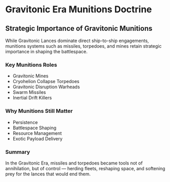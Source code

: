 # Gravitonic Era Munitions Doctrine

## Strategic Importance of Gravitonic Munitions

While Gravitonic Lances dominate direct ship-to-ship engagements, munitions systems such as missiles, torpedoes, and mines retain strategic importance in shaping the battlespace.

### Key Munitions Roles

- Gravitonic Mines
- Cryohelion Collapse Torpedoes
- Gravitonic Disruption Warheads
- Swarm Missiles
- Inertial Drift Killers

### Why Munitions Still Matter

- Persistence
- Battlespace Shaping
- Resource Management
- Exotic Payload Delivery

### Summary

In the Gravitonic Era, missiles and torpedoes became tools not of annihilation, but of control — herding fleets, reshaping space, and softening prey for the lances that would end them.
